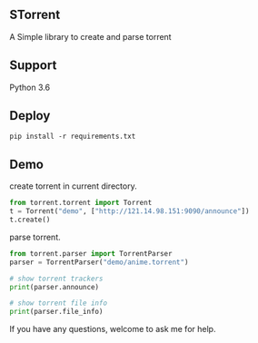 STorrent
---

A Simple library to create and parse torrent


Support
---
Python 3.6

Deploy
---
```angular2html
pip install -r requirements.txt
```


Demo
---

create torrent in current directory.
```python
from torrent.torrent import Torrent
t = Torrent("demo", ["http://121.14.98.151:9090/announce"])
t.create()
```

parse torrent.
```python
from torrent.parser import TorrentParser
parser = TorrentParser("demo/anime.torrent")

# show torrent trackers
print(parser.announce)

# show torrent file info
print(parser.file_info)
```

If you have any questions, welcome to ask me for help.
